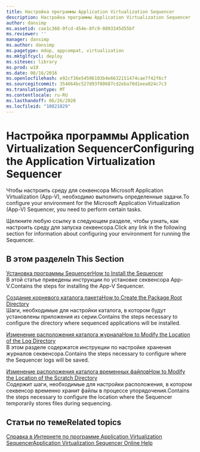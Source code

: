 ```yaml
---
title: Настройка программы Application Virtualization Sequencer
description: Настройка программы Application Virtualization Sequencer
author: dansimp
ms.assetid: cae1c368-9fcd-454e-8fc9-0893345d55bf
ms.reviewer: ''
manager: dansimp
ms.author: dansimp
ms.pagetype: mdop, appcompat, virtualization
ms.mktglfcycl: deploy
ms.sitesec: library
ms.prod: w10
ms.date: 06/16/2016
ms.openlocfilehash: e92cf36e54596103b4e6632151474cae7f42f6cf
ms.sourcegitcommit: 354664bc527d93f80687cd2eba70d1eea024c7c3
ms.translationtype: MT
ms.contentlocale: ru-RU
ms.lasthandoff: 06/26/2020
ms.locfileid: "10821829"
---
```

# <span data-ttu-id="e473d-103">Настройка программы Application Virtualization Sequencer</span><span class="sxs-lookup"><span data-stu-id="e473d-103">Configuring the Application Virtualization Sequencer</span></span>


<span data-ttu-id="e473d-104">Чтобы настроить среду для секвенсора Microsoft Application Virtualization (App-V), необходимо выполнить определенные задачи.</span><span class="sxs-lookup"><span data-stu-id="e473d-104">To configure your environment for the Microsoft Application Virtualization (App-V) Sequencer, you need to perform certain tasks.</span></span>

<span data-ttu-id="e473d-105">Щелкните любую ссылку в следующем разделе, чтобы узнать, как настроить среду для запуска секвенсора.</span><span class="sxs-lookup"><span data-stu-id="e473d-105">Click any link in the following section for information about configuring your environment for running the Sequencer.</span></span>

## <span data-ttu-id="e473d-106">В этом разделе</span><span class="sxs-lookup"><span data-stu-id="e473d-106">In This Section</span></span>


<a href="" id="how-to-install-the-sequencer"></a>[<span data-ttu-id="e473d-107">Установка программы Sequencer</span><span class="sxs-lookup"><span data-stu-id="e473d-107">How to Install the Sequencer</span></span>](how-to-install-the-sequencer.md)  
<span data-ttu-id="e473d-108">В этой статье приведены инструкции по установке секвенсора App-V.</span><span class="sxs-lookup"><span data-stu-id="e473d-108">Contains the steps for installing the App-V Sequencer.</span></span>

<a href="" id="how-to-create-the-package-root-directory"></a>[<span data-ttu-id="e473d-109">Создание корневого каталога пакета</span><span class="sxs-lookup"><span data-stu-id="e473d-109">How to Create the Package Root Directory</span></span>](how-to-create-the-package-root-directory.md)  
<span data-ttu-id="e473d-110">Шаги, необходимые для настройки каталога, в котором будут установлены приложения из серии.</span><span class="sxs-lookup"><span data-stu-id="e473d-110">Contains the steps necessary to configure the directory where sequenced applications will be installed.</span></span>

<a href="" id="how-to-modify-the-location-of-the-log-directory"></a>[<span data-ttu-id="e473d-111">Изменение расположения каталога журнала</span><span class="sxs-lookup"><span data-stu-id="e473d-111">How to Modify the Location of the Log Directory</span></span>](how-to-modify-the-location-of-the-log-directory.md)  
<span data-ttu-id="e473d-112">В этом разделе содержатся инструкции по настройке хранения журналов секвенсора.</span><span class="sxs-lookup"><span data-stu-id="e473d-112">Contains the steps necessary to configure where the Sequencer logs will be saved.</span></span>

<a href="" id="how-to-modify-the-location-of-the-scratch-directory"></a>[<span data-ttu-id="e473d-113">Изменение расположения каталога временных файлов</span><span class="sxs-lookup"><span data-stu-id="e473d-113">How to Modify the Location of the Scratch Directory</span></span>](how-to-modify-the-location-of-the-scratch-directory.md)  
<span data-ttu-id="e473d-114">Содержит шаги, необходимые для настройки расположения, в котором секвенсор временно хранит файлы в процессе упорядочения.</span><span class="sxs-lookup"><span data-stu-id="e473d-114">Contains the steps necessary to configure the location where the Sequencer temporarily stores files during sequencing.</span></span>

## <span data-ttu-id="e473d-115">Статьи по теме</span><span class="sxs-lookup"><span data-stu-id="e473d-115">Related topics</span></span>


[<span data-ttu-id="e473d-116">Справка в Интернете по программе Application Virtualization Sequencer</span><span class="sxs-lookup"><span data-stu-id="e473d-116">Application Virtualization Sequencer Online Help</span></span>](application-virtualization-sequencer-online-help.md)

 

 





